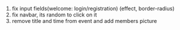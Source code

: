 1. fix input fields(welcome: login/registration) (effect, border-radius)
2. fix navbar, its random to click on it
3. remove title and time from event and add members picture

